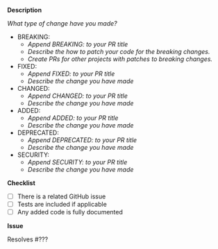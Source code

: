 <!--
Thanks for your contribution!

Please ensure that any applicable requirements below are satisfied before submitting this pull request. This will help ensure a quick and efficient review cycle.
-->

**Description**

_What type of change have you made?_

* BREAKING:
   * _Append BREAKING: to your PR title_
   * _Describe the how to patch your code for the breaking changes._
   * _Create PRs for other projects with patches to breaking changes._
* FIXED:
   * _Append FIXED: to your PR title_
   * _Describe the change you have made_
* CHANGED:
   * _Append CHANGED: to your PR title_
   * _Describe the change you have made_
* ADDED: 
   * _Append ADDED: to your PR title_
   * _Describe the change you have made_
* DEPRECATED: 
   * _Append DEPRECATED: to your PR title_
   * _Describe the change you have made_
* SECURITY: 
   * _Append SECURITY: to your PR title_
   * _Describe the change you have made_

**Checklist**

* [ ] There is a related GitHub issue
* [ ] Tests are included if applicable
* [ ] Any added code is fully documented

**Issue**

Resolves #???
